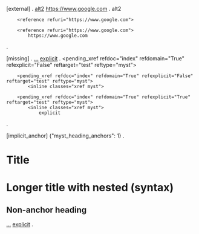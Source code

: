 [external] 
.
[alt2](https://www.google.com)
[](https://www.google.com)
<https://www.google.com>
.
<document source="<src>/index.md">
    <paragraph>
        <reference refuri="https://www.google.com">
            alt2

        <reference refuri="https://www.google.com">

        <reference refuri="https://www.google.com">
            https://www.google.com
.

[missing] 
.
[](#test)
[...](#test)
[explicit](#test)
.
<document source="<src>/index.md">
    <paragraph>
        <pending_xref refdoc="index" refdomain="True" refexplicit="False" reftarget="test" reftype="myst">
            <inline classes="xref myst">

        <pending_xref refdoc="index" refdomain="True" refexplicit="False" reftarget="test" reftype="myst">
            <inline classes="xref myst">

        <pending_xref refdoc="index" refdomain="True" refexplicit="True" reftarget="test" reftype="myst">
            <inline classes="xref myst">
                explicit
.

[implicit_anchor] {"myst_heading_anchors": 1}
.
# Title
# Longer title with **nested** (syntax)
## Non-anchor heading

[](#title)
[...](#longer-title-with-nested-syntax)
[explicit](#title)
.
<document source="<src>/index.md">
    <section ids="title" names="title" slug="title">
        <title>
            Title
    <section ids="longer-title-with-nested-syntax" names="longer\ title\ with\ nested\ (syntax)" slug="longer-title-with-nested-syntax">
        <title>
            Longer title with
            <strong>
                nested
             (syntax)
        <section ids="non-anchor-heading" names="non-anchor\ heading">
            <title>
                Non-anchor heading
            <paragraph>
                <reference id_link="True" refid="title">
                    <inline classes="std std-ref">
                        Title

                <reference id_link="True" refid="longer-title-with-nested-syntax">
                    <inline classes="std std-ref">
                        Longer title with nested (syntax)

                <reference id_link="True" refid="title">
                    explicit
.

[explicit-heading] 
.
(target)=
# Test

[](#target)
[...](#target)
[explicit](#target)
[](<#name with spaces>)
.
<document source="<src>/index.md">
    <target refid="target">
    <section ids="test target" names="test target">
        <title>
            Test
        <paragraph>
            <reference id_link="True" refid="target">
                <inline classes="std std-ref">
                    Test

            <reference id_link="True" refid="target">
                <inline classes="std std-ref">
                    Test

            <reference id_link="True" refid="target">
                explicit

            <pending_xref refdoc="index" refdomain="True" refexplicit="False" reftarget="name with spaces" reftype="myst">
                <inline classes="xref myst">
.

[explicit>implicit] {"myst_heading_anchors": 1}
.
# Test

(test)=
## Other

[](#test)
.
<document source="<src>/index.md">
    <section dupnames="test" ids="test" slug="test">
        <title>
            Test
        <target refid="id1">
        <section ids="other id1" names="other test">
            <title>
                Other
            <paragraph>
                <reference id_link="True" refid="id1">
                    <inline classes="std std-ref">
                        Other
.

[id-with-spaces] 
.
(name with spaces)=
Paragraph

[](<#name with spaces>)
.
<document source="<src>/index.md">
    <target refid="name-with-spaces">
    <paragraph ids="name-with-spaces" names="name\ with\ spaces">
        Paragraph
    <paragraph>
        <reference id_link="True" refid="name-with-spaces">
            <inline classes="std std-ref">
                #name with spaces
.

[ref-table] 
.
```{table} caption
:name: table
a  | b
-- | --
c  | d
```

[](#table)
[...](#table)
[explicit](#table)
.
<document source="<src>/index.md">
    <table classes="colwidths-auto" ids="table" names="table">
        <title>
            caption
        <tgroup cols="2">
            <colspec colwidth="50">
            <colspec colwidth="50">
            <thead>
                <row>
                    <entry>
                        <paragraph>
                            a
                    <entry>
                        <paragraph>
                            b
            <tbody>
                <row>
                    <entry>
                        <paragraph>
                            c
                    <entry>
                        <paragraph>
                            d
    <paragraph>
        <reference id_link="True" refid="table">
            <inline classes="std std-ref">
                caption

        <reference id_link="True" refid="table">
            <inline classes="std std-ref">
                caption

        <reference id_link="True" refid="table">
            explicit
.

[external-file] 
.
[](test.txt)
[...](./test.txt)
[relative to source dir](/test.txt)
.
<document source="<src>/index.md">
    <paragraph>
        <download_reference filename="dd18bf3a8e0a2a3e53e2661c7fb53534/test.txt" refdoc="index" refdomain="True" refexplicit="False" reftarget="test.txt" reftype="myst">
            <literal classes="xref download myst">
                test.txt

        <download_reference filename="dd18bf3a8e0a2a3e53e2661c7fb53534/test.txt" refdoc="index" refdomain="True" refexplicit="False" reftarget="./test.txt" reftype="myst">
            <literal classes="xref download myst">
                ./test.txt

        <download_reference filename="dd18bf3a8e0a2a3e53e2661c7fb53534/test.txt" refdoc="index" refdomain="True" refexplicit="True" reftarget="/test.txt" reftype="myst">
            <inline classes="xref download myst">
                relative to source dir
.

[source-file] 
.
[](other.rst)
[...](./other.rst)
[relative to source dir](/other.rst)
.
<document source="<src>/index.md">
    <paragraph>
        <pending_xref refdoc="index" refdomain="doc" refexplicit="False" reftarget="other" reftargetid="True" reftype="myst">
            <inline classes="xref myst">

        <pending_xref refdoc="index" refdomain="doc" refexplicit="False" reftarget="other" reftargetid="True" reftype="myst">
            <inline classes="xref myst">

        <pending_xref refdoc="index" refdomain="doc" refexplicit="True" reftarget="other" reftargetid="True" reftype="myst">
            <inline classes="xref myst">
                relative to source dir
.

